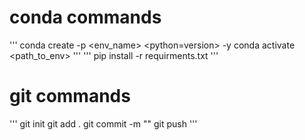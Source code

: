 # conda commands
'''
conda create -p <env_name> <python=version> -y
conda activate <path_to_env>
'''
'''
pip install -r requirments.txt
'''
# git commands
'''
git init
git add .
git commit -m "<commit message>"
git push
'''
